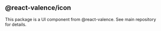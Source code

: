 ## @react-valence/icon 

This package is a UI component from @react-valence. See main repository for details.